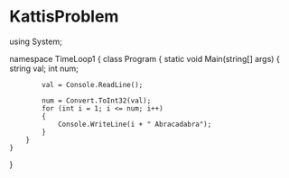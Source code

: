 # KattisProblem
using System;

namespace TimeLoop1
{
    class Program
    {
        static void Main(string[] args)
        {
            string val;
            int num;

            val = Console.ReadLine();

            num = Convert.ToInt32(val);
            for (int i = 1; i <= num; i++)
            {
                Console.WriteLine(i + " Abracadabra");
            }
        }
    }
}
